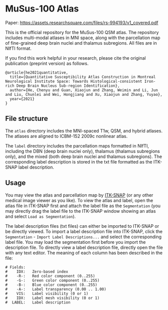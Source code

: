 # MuSus-100 Atlas

Paper: https://assets.researchsquare.com/files/rs-994193/v1_covered.pdf

This is the official repository for the MuSus-100 QSM atlas. The repository includes multi-modal atlases in MNI space, along with the parcellation map of fine-grained deep brain nuclei and thalamus subregions. All files are in NIfTI format. 

If you find this work helpful in your research, please cite the original publication (preprint version) as follows. 

```
@article{he2021quantitative,
  title={Quantitative Susceptibility Atlas Construction in Montreal Neurological Institute Space: Towards Histological-consistent Iron-rich Deep Brain Nucleus Sub-region Identification},
  author={He, Chenyu and Guan, Xiaojun and Zhang, Weimin and Li, Jun and Liu, Chunlei and Wei, Hongjiang and Xu, Xiaojun and Zhang, Yuyao},
  year={2021}
}
```

## File structure
The `atlas` directory includes the MNI-spaced T1w, QSM, and hybrid atlases. The atlases are aligned to ICBM-152 2009c nonlinear atlas. 

The `label` directory includes the parcellation maps formatted in NIfTI, including the DBN (deep brain nuclei only), thalamus (thalamus subregions only), and the mixed (both deep brain nuclei and thalamus subregions). The corresponding label description is stored in the txt file formatted as the ITK-SNAP label description. 

## Usage
You may view the atlas and parcellation map by [ITK-SNAP](http://www.itksnap.org/) (or any other medical image viewer as you like). To view the atlas and label, open the atlas file in ITK-SNAP first and attach the label file as the `Segmentation` (you may directly drag the label file to the ITK-SNAP window showing an atlas and select `Load as Segmentation`). 

The label description files (txt files) can either be imported to ITK-SNAP or be directly viewed. 
To import a label description file into ITK-SNAP, click the `Segmentation` - `Import Label Descriptions...` and select the corresponding label file. You may load the segmentation first before you import the description file. 
To directly view a label description file, directly open the file with any text editor. The meaning of each column has been described in the file:

```
# Fields: 
#    IDX:   Zero-based index 
#    -R-:   Red color component (0..255)
#    -G-:   Green color component (0..255)
#    -B-:   Blue color component (0..255)
#    -A-:   Label transparency (0.00 .. 1.00)
#    VIS:   Label visibility (0 or 1)
#    IDX:   Label mesh visibility (0 or 1)
#  LABEL:   Label description 
```
